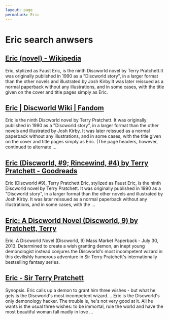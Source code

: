 ```yaml
---
layout: page
permalink: Eric
---
```


# Eric search anwsers

## [Eric (novel) - Wikipedia](https://en.wikipedia.org/wiki/Eric_(novel))

Eric, stylized as Faust Eric, is the ninth Discworld novel by Terry Pratchett.It was originally published in 1990 as a "Discworld story", in a larger format than the other novels and illustrated by Josh Kirby.It was later reissued as a normal paperback without any illustrations, and in some cases, with the title given on the cover and title pages simply as Eric.

## [Eric | Discworld Wiki | Fandom](https://discworld.fandom.com/wiki/Eric)

Eric is the ninth Discworld novel by Terry Pratchett. It was originally published in 1990 as a "Discworld story", in a larger format than the other novels and illustrated by Josh Kirby. It was later reissued as a normal paperback without any illustrations, and in some cases, with the title given on the cover and title pages simply as Eric. (The page headers, however, continued to alternate ...

## [Eric (Discworld, #9; Rincewind, #4) by Terry Pratchett - Goodreads](https://www.goodreads.com/book/show/64218.Eric)

Eric (Discworld #9), Terry Pratchett Eric, stylized as Faust Eric, is the ninth Discworld novel by Terry Pratchett. It was originally published in 1990 as a "Discworld story", in a larger format than the other novels and illustrated by Josh Kirby. It was later reissued as a normal paperback without any illustrations, and in some cases, with the ...

## [Eric: A Discworld Novel (Discworld, 9) by Pratchett, Terry](https://www.amazon.com/Eric-Novel-Discworld-Terry-Pratchett/dp/0062237330)

Eric: A Discworld Novel (Discworld, 9) Mass Market Paperback - July 30, 2013. Determined to create a wish granting demon, an inept young demonologist instead conjures the Discworld's most incompetent wizard in this devilishly humorous adventure in Sir Terry Pratchett's internationally bestselling fantasy series.

## [Eric - Sir Terry Pratchett](https://www.terrypratchettbooks.com/books/eric/)

Synopsis. Eric calls up a demon to grant him three wishes - but what he gets is the Discworld's most incompetent wizard…. Eric is the Discworld's only demonology hacker. The trouble is, he's not very good at it. All he wants is the usual three wishes: to be immortal, rule the world and have the most beautiful woman fall madly in love ...
